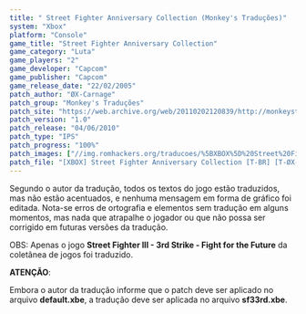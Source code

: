 ```yaml
---
title: " Street Fighter Anniversary Collection (Monkey's Traduções)"
system: "Xbox"
platform: "Console"
game_title: "Street Fighter Anniversary Collection"
game_category: "Luta"
game_players: "2"
game_developer: "Capcom"
game_publisher: "Capcom"
game_release_date: "22/02/2005"
patch_author: "ØX-Carnage"
patch_group: "Monkey's Traduções"
patch_site: "https://web.archive.org/web/20110202120839/http://monkeystraducoes.com/"
patch_version: "1.0"
patch_release: "04/06/2010"
patch_type: "IPS"
patch_progress: "100%"
patch_images: ["//img.romhackers.org/traducoes/%5BXBOX%5D%20Street%20Fighter%20Anniversary%20Collection%20-%20Monkey's%20Tradu%C3%A7%C3%B5es%20-%201.jpg","//img.romhackers.org/traducoes/%5BXBOX%5D%20Street%20Fighter%20Anniversary%20Collection%20-%20Monkey's%20Tradu%C3%A7%C3%B5es%20-%202.jpg","//img.romhackers.org/traducoes/%5BXBOX%5D%20Street%20Fighter%20Anniversary%20Collection%20-%20Monkey's%20Tradu%C3%A7%C3%B5es%20-%203.jpg"]
patch_file: "[XBOX] Street Fighter Anniversary Collection [T-BR] [T-ØX-Carnage G-Monkey's Traduções] [V-1.0 P-100% A-2010].rar"
---
```

Segundo o autor da tradução, todos os textos do jogo estão traduzidos, mas não estão acentuados, e nenhuma mensagem em forma de gráfico foi editada. Nota-se erros de ortografia e elementos sem tradução em alguns momentos, mas nada que atrapalhe o jogador ou que não possa ser corrigido em futuras versões da tradução.

OBS: Apenas o jogo <b>Street Fighter III - 3rd Strike - Fight for the Future</b> da coletânea de jogos foi traduzido.

<b>ATENÇÃO</b>:

Embora o autor da tradução informe que o patch deve ser aplicado no arquivo <b>default.xbe</b>, a tradução deve ser aplicada no arquivo <b>sf33rd.xbe</b>.
